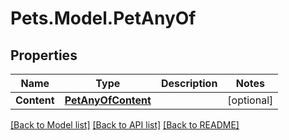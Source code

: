 # Pets.Model.PetAnyOf

## Properties

Name | Type | Description | Notes
------------ | ------------- | ------------- | -------------
**Content** | [**PetAnyOfContent**](PetAnyOfContent.md) |  | [optional] 

[[Back to Model list]](../README.md#documentation-for-models) [[Back to API list]](../README.md#documentation-for-api-endpoints) [[Back to README]](../README.md)

